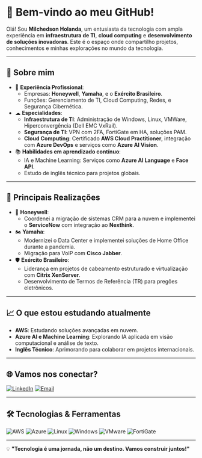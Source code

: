 # 🌟 Bem-vindo ao meu GitHub!

Olá! Sou **Milchedson Holanda**, um entusiasta da tecnologia com ampla experiência em **infraestrutura de TI**, **cloud computing** e **desenvolvimento de soluções inovadoras**. Este é o espaço onde compartilho projetos, conhecimentos e minhas explorações no mundo da tecnologia.

---

## 🚀 Sobre mim

- 🎯 **Experiência Profissional**:
  - Empresas: **Honeywell**, **Yamaha**, e o **Exército Brasileiro**.
  - Funções: Gerenciamento de TI, Cloud Computing, Redes, e Segurança Cibernética.
- ☁ **Especialidades**:
  - **Infraestrutura de TI**: Administração de Windows, Linux, VMWare, Hiperconvergência (Dell EMC VxRail).
  - **Segurança de TI**: VPN com 2FA, FortiGate em HA, soluções PAM.
  - **Cloud Computing**: Certificado **AWS Cloud Practitioner**, integração com **Azure DevOps** e serviços como **Azure AI Vision**.
- 📚 **Habilidades em aprendizado contínuo**:
  - IA e Machine Learning: Serviços como **Azure AI Language** e **Face API**.
  - Estudo de inglês técnico para projetos globais.

---

## 💼 Principais Realizações

- 🏢 **Honeywell**:
  - Coordenei a migração de sistemas CRM para a nuvem e implementei o **ServiceNow** com integração ao **Nexthink**.
- 🏍 **Yamaha**:
  - Modernizei o Data Center e implementei soluções de Home Office durante a pandemia.
  - Migração para VoIP com **Cisco Jabber**.
- 🛡 **Exército Brasileiro**:
  - Liderança em projetos de cabeamento estruturado e virtualização com **Citrix XenServer**.
  - Desenvolvimento de Termos de Referência (TR) para pregões eletrônicos.

---

## 📈 O que estou estudando atualmente

- **AWS**: Estudando soluções avançadas em nuvem.
- **Azure AI e Machine Learning**: Explorando IA aplicada em visão computacional e análise de texto.
- **Inglês Técnico**: Aprimorando para colaborar em projetos internacionais.

---

## 🌐 Vamos nos conectar?

[![LinkedIn](https://img.shields.io/badge/-LinkedIn-blue?style=flat-square&logo=linkedin&logoColor=white)]([https://www.linkedin.com/in/seu-perfil](https://www.linkedin.com/in/milchedson-holanda/))  
[![Email](https://img.shields.io/badge/-Email-red?style=flat-square&logo=gmail&logoColor=white)](mailto:milchedsonholanda@gmail.com)  

---

## 🛠 Tecnologias & Ferramentas

![AWS](ttps://img.shields.io/badge/-AWS-orange?style=flat-square&logo=amazon-aws&logoColor=white)
![Azure](https://img.shields.io/badge/-Azure-blue?style=flat-square&logo=microsoft-azure&logoColor=white)
![Linux](https://img.shields.io/badge/-Linux-yellow?style=flat-square&logo=linux&logoColor=white)
![Windows](https://img.shields.io/badge/-Windows-blue?style=flat-square&logo=windows&logoColor=white)
![VMware](https://img.shields.io/badge/-VMWare-green?style=flat-square&logo=vmware&logoColor=white)
![FortiGate](https://img.shields.io/badge/-FortiGate-red?style=flat-square&logo=fortinet&logoColor=white)

---

💡 **"Tecnologia é uma jornada, não um destino. Vamos construir juntos!"**
